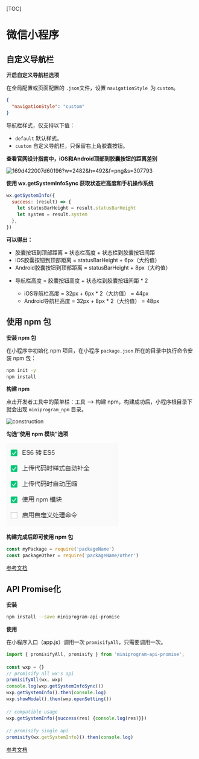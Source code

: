 [TOC]

# 微信小程序

## 自定义导航栏

**开启自定义导航栏选项**

在全局配置或页面配置的 `.json`文件，设置 `navigationStyle `为 `custom`。

```json
{
  "navigationStyle": "custom"
}
```

导航栏样式，仅支持以下值：

+ `default` 默认样式。
+ `custom` 自定义导航栏，只保留右上角胶囊按钮。

**查看官网设计指南中，iOS和Android顶部到胶囊按钮的距离差别**

![169d422007d60196?w=2482&h=492&f=png&s=307793](https://segmentfault.com/img/bVbqLxd?w=2482&h=492)

**使用 wx.getSystemInfoSync 获取状态栏高度和手机操作系统**

```js
wx.getSystemInfo({
  success: (result) => {
    let statusBarHeight = result.statusBarHeight
    let system = result.system
  },
})
```

**可以得出：**

+ 胶囊按钮到顶部距离 = 状态栏高度 + 状态栏到胶囊按钮间距
 + iOS胶囊按钮到顶部距离 = statusBarHeight + 6px（大约值）
 + Android胶囊按钮到顶部距离 = statusBarHeight + 8px（大约值）

- 导航栏高度 = 胶囊按钮高度 + 状态栏到胶囊按钮间距 * 2

  + iOS导航栏高度 = 32px + 6px * 2（大约值） = 44px
  + Android导航栏高度 = 32px + 8px * 2（大约值） = 48px

  

## 使用 npm 包

**安装 npm 包**

在小程序中初始化 npm 项目，在小程序 `package.json` 所在的目录中执行命令安装 npm 包：

```bash
npm init -y
npm install
```

**构建 npm**

点击开发者工具中的菜单栏：工具 --> 构建 npm，构建成功后，小程序根目录下就会出现 `miniprogram_npm` 目录。

![construction](https://res.wx.qq.com/wxdoc/dist/assets/img/construction.408e13ae.png)

**勾选“使用 npm 模块”选项**

![image-20210629111322234](微信小程序.assets/image-20210629111322234.png)

 **构建完成后即可使用 npm 包**

```js
const myPackage = require('packageName')
const packageOther = require('packageName/other')
```

[参考文档](https://developers.weixin.qq.com/miniprogram/dev/devtools/npm.html)



## API Promise化

**安装**

```bash
npm install --save miniprogram-api-promise
```

**使用**

在小程序入口（app.js）调用一次 `promisifyAll`，只需要调用一次。

```js
import { promisifyAll, promisify } from 'miniprogram-api-promise';

const wxp = {}
// promisify all wx's api
promisifyAll(wx, wxp)
console.log(wxp.getSystemInfoSync())
wxp.getSystemInfo().then(console.log)
wxp.showModal().then(wxp.openSetting())

// compatible usage
wxp.getSystemInfo({success(res) {console.log(res)}})

// promisify single api
promisify(wx.getSystemInfo)().then(console.log)
```

[参考文档](https://developers.weixin.qq.com/miniprogram/dev/extended/utils/api-promise.html)

